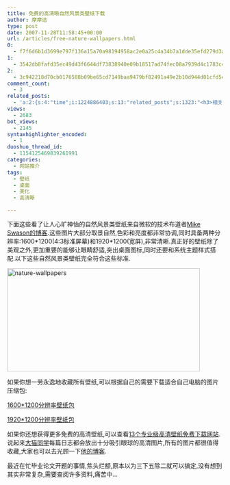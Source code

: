 ```yaml
---
title: 免费的高清晰自然风景类壁纸下载
author: 摩摩诘
type: post
date: 2007-11-28T11:58:45+00:00
url: /articles/free-nature-wallpapers.html
0:
  - f7f6d6b1d3699e797f136a15a70a98194958ac2e0a25c4a34b7a1dde35efd279d3ab5696dff26c6a3ca606314b0f51f6
1:
  - 3542db8fafd35ec49d43f6644df73838940e09b18517ad74fec08a7939d4c1783c4ba282f525bf29cb57daac6707ec96
2:
  - 3c942218d70cb0176588b09be65cd7149baa9479bf82491a49e2b10d944d01cfd5c1730b450476ef03728fad8f21d11e
comment_count:
  - 3
related_posts:
  - 'a:2:{s:4:"time";i:1224886403;s:13:"related_posts";s:1323:"<h3>相关日志</h3><ul class="related_post"><li><a href="http://www.digglife.cn/articles/cario-winows-shell-revolution.html" title="Cario:Windows桌面体验的革命,媲美Mac OS">Cario:Windows桌面体验的革命,媲美Mac OS</a></li><li><a href="http://www.digglife.cn/articles/4-windows-wallpaper-tricks.html" title="桌面美化:4个Windows壁纸相关技巧">桌面美化:4个Windows壁纸相关技巧</a></li><li><a href="http://www.digglife.cn/articles/vista-theme-visual-style-download.html" title="7个漂亮的Vista主题(视觉样式)下载">7个漂亮的Vista主题(视觉样式)下载</a></li><li><a href="http://www.digglife.cn/articles/wallpaper-windows7.html" title="9枚Windows 7高清壁纸">9枚Windows 7高清壁纸</a></li><li><a href="http://www.digglife.cn/articles/japanese-font-firefox.html" title="完美解决Firefox下日文字体显示为宋体的问题">完美解决Firefox下日文字体显示为宋体的问题</a></li><li><a href="http://www.digglife.cn/articles/add-compiz-fusion-stackswitch.html" title="Compiz Fusion新特效Stackswitch">Compiz Fusion新特效Stackswitch</a></li><li><a href="http://www.digglife.cn/articles/firefox3-themes-download-windows-mac.html" title="Windows XP,Vista和Mac版Firefox 3主题下载">Windows XP,Vista和Mac版Firefox 3主题下载</a></li></ul>";}'
views:
  - 2683
bot_views:
  - 2145
syntaxhighlighter_encoded:
  - 1
duoshuo_thread_id:
  - 1154125469839261991
categories:
  - 网站推介
tags:
  - 壁纸
  - 桌面
  - 美化
  - 高清晰

---
```

下面这些看了让人心旷神怡的自然风景类壁纸来自微软的技术布道者<a title="Mike Swason的博客" href="http://blogs.msdn.com/mswanson/articles/wallpaper.aspx" target="_blank">Mike Swason的博客</a>.这些图片大部分取景自然,色彩和亮度都非常协调,同时具备两种分辨率:1600\*1200(4:3标准屏幕)和1920\*1200(宽屏),非常清晰.真正好的壁纸除了美观之外,更加重要的能够让眼睛舒适,突出桌面图标,同时还要和系统主题样式搭配.以下这些自然风景类壁纸完全符合这些标准.

<a href="https://www.digglife.net/wp-content/uploads/3/379/2007/11/nature-wallpapers.png" target="_blank"><img src="https://www.digglife.net/wp-content/uploads/3/379/2007/11/nature-wallpapers-thumb.png" border="0" alt="nature-wallpapers" width="450" height="241" /></a>

<!--more-->

如果你想一劳永逸地收藏所有壁纸,可以根据自己的需要下载适合自己电脑的图片压缩包:

<a title="1600*1200分辨率壁纸包" href="http://www.mikeswanson.com/wallpaper/images/MSwanson%20Wallpaper.zip" target="_blank">1600*1200分辨率壁纸包</a>

<a title="1920*1200分辨率壁纸包" href="http://www.mikeswanson.com/wallpaper/images/MSwanson%20Wide%20Wallpaper.zip" target="_blank">1920*1200分辨率壁纸包</a>

如果你还想获得更多免费的高清壁纸,可以查看<a title="13个专业级高清壁纸免费下载网站" href="https://www.digglife.net/articles/13-high-resolution-wallpaper-download-sites.html" target="_blank">13个专业级高清壁纸免费下载网站</a>.说起来<a title="大猫的博客" href="http://caitou.com/" target="_blank">大猫同学</a>每篇日志都会放出十分吸引眼球的高清图片,所有的图片都很值得收藏,大家也可以去光顾一下<a title="大猫的博客" href="http://caitou.com/" target="_blank">他的博客</a>.

最近在忙毕业论文开题的事情,焦头烂额,原本以为三下五除二就可以搞定,没有想到其实非常复杂,需要查阅许多资料,痛苦中&#8230;
